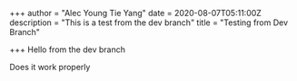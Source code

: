 +++
author = "Alec Young Tie Yang"
date = 2020-08-07T05:11:00Z
description = "This is a test from the dev branch"
title = "Testing from Dev Branch"

+++
Hello from the dev branch

Does it work properly